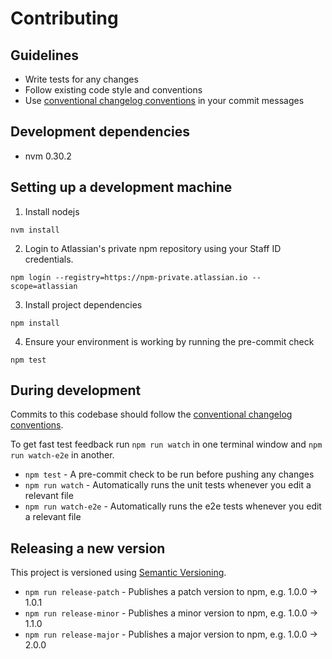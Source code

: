 # Contributing

## Guidelines

- Write tests for any changes
- Follow existing code style and conventions
- Use [conventional changelog conventions](https://github.com/bcoe/conventional-changelog-standard/blob/master/convention.md) in your commit messages

## Development dependencies

- nvm 0.30.2

## Setting up a development machine

1. Install nodejs
```
nvm install
```

2. Login to Atlassian's private npm repository using your Staff ID credentials.
```
npm login --registry=https://npm-private.atlassian.io --scope=atlassian
```

3. Install project dependencies
```
npm install
```

4. Ensure your environment is working by running the pre-commit check
```
npm test
```

## During development

Commits to this codebase should follow the [conventional changelog conventions](https://github.com/bcoe/conventional-changelog-standard/blob/master/convention.md).

To get fast test feedback run `npm run watch` in one terminal window and `npm run watch-e2e` in another.

- `npm test` - A pre-commit check to be run before pushing any changes
- `npm run watch` - Automatically runs the unit tests whenever you edit a relevant file
- `npm run watch-e2e` - Automatically runs the e2e tests whenever you edit a relevant file

## Releasing a new version

This project is versioned using [Semantic Versioning](http://semver.org/).

- `npm run release-patch` - Publishes a patch version to npm, e.g. 1.0.0 -> 1.0.1
- `npm run release-minor` - Publishes a minor version to npm, e.g. 1.0.0 -> 1.1.0
- `npm run release-major` - Publishes a major version to npm, e.g. 1.0.0 -> 2.0.0
